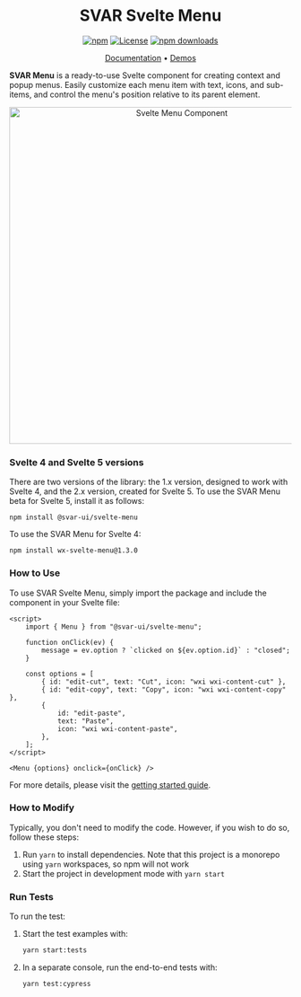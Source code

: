 <div align="center">
	
# SVAR Svelte Menu

[![npm](https://img.shields.io/npm/v/wx-svelte-menu.svg)](https://www.npmjs.com/package/@svar-ui/svelte-menu)
[![License](https://img.shields.io/github/license/svar-widgets/menu)](https://github.com/svar-widgets/menu/blob/main/license.txt)
[![npm downloads](https://img.shields.io/npm/dm/wx-svelte-menu.svg)](https://www.npmjs.com/package/@svar-ui/svelte-menu)

</div>

<div align="center">

[Documentation](https://docs.svar.dev/svelte/core/category/menu/) • [Demos](https://docs.svar.dev/svelte/core/samples-menu/#/action/willow)

</div>

**SVAR Menu** is a ready-to-use Svelte component for creating context and popup menus. Easily customize each menu item with text, icons, and sub-items, and control the menu's position relative to its parent element.

<div align="center">
	
<img src="https://svar.dev/images/github/github-menu.png" alt="Svelte Menu Component" style="width: 600px;">

</div>

### Svelte 4 and Svelte 5 versions

There are two versions of the library: the 1.x version, designed to work with Svelte 4, and the 2.x version, created for Svelte 5. To use the SVAR Menu beta for Svelte 5, install it as follows:

```
npm install @svar-ui/svelte-menu
```

To use the SVAR Menu for Svelte 4:

```
npm install wx-svelte-menu@1.3.0
```

### How to Use

To use SVAR Svelte Menu, simply import the package and include the component in your Svelte file:

```svelte
<script>
	import { Menu } from "@svar-ui/svelte-menu";

	function onClick(ev) {
		message = ev.option ? `clicked on ${ev.option.id}` : "closed";
	}

	const options = [
		{ id: "edit-cut", text: "Cut", icon: "wxi wxi-content-cut" },
		{ id: "edit-copy", text: "Copy", icon: "wxi wxi-content-copy" },
		{
			id: "edit-paste",
			text: "Paste",
			icon: "wxi wxi-content-paste",
		},
	];
</script>

<Menu {options} onclick={onClick} />
```

For more details, please visit the [getting started guide](https://docs.svar.dev/svelte/core/category/menu/).

### How to Modify

Typically, you don't need to modify the code. However, if you wish to do so, follow these steps:

1. Run `yarn` to install dependencies. Note that this project is a monorepo using `yarn` workspaces, so npm will not work
2. Start the project in development mode with `yarn start`

### Run Tests

To run the test:

1. Start the test examples with:
    ```sh
    yarn start:tests
    ```
2. In a separate console, run the end-to-end tests with:
    ```sh
    yarn test:cypress
    ```
